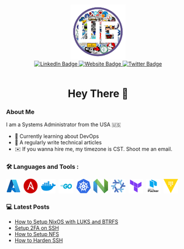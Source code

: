 <div align="center">
    <div id="header">
        <img src="./assets/logo.png" width=150/>
    </div>

<div id="badges" align="center">
    <a href="https://www.linkedin.com/in/kyle-weise/">
        <img src="https://img.shields.io/badge/LinkedIn-blue?logo=linkedin&logoColor=white&style=for-the-badge" alt="LinkedIn Badge"/>
    </a>
    <a href="https://weiseguy.net">
        <img src="https://img.shields.io/badge/Website-purple?logo=headspace&logoColor=white&style=for-the-badge" alt="Website Badge"/>
    </a>
    <a href="https://x.com/weiseguy">
        <img src="https://img.shields.io/badge/Twitter-blue?logo=x&logoColor=white&style=for-the-badge" alt="Twitter Badge"/>
    </a>
</div>
<img src="https://komarev.com/ghpvc/?username=weiseguy1&style=flat-square&color=blue" alt=""/>
<h1>
    Hey There 👋
</h1>
</div>

### About Me
I am a Systems Administrator from the USA :us: 
- :book: Currently learning about DevOps
- :seedling: A regularly write technical articles 
- :envelope: If you wanna hire me, my timezone is CST. Shoot me an email.

### :hammer_and_wrench: Languages and Tools :
<div>
    <img src="./assets/icons/azure.svg" title="Azure" alt="Azure" width="40" height="40"/>&nbsp;
    <img src="./assets/icons/ansible.png" title="Ansible" alt="Ansible" width="40" height="40"/>&nbsp;
    <img src="./assets/icons/docker.svg" title="Docker" alt="Docker" width="40" height="40"/>&nbsp;
    <img src="./assets/icons/golang.svg" title="Go" alt="Go" width="40" height="40"/>&nbsp;
    <img src="./assets/icons/kubernetes.svg" title="Kubernetes" alt="Kubernetes" width="40" height="40"/>&nbsp;
    <img src="./assets/icons/neovim.svg" title="" alt="" width="40" height="40"/>&nbsp;
    <img src="./assets/icons/nixos.svg" title="" alt="" width="40" height="40"/>&nbsp;
    <img src="./assets/icons/terraform.svg" title="" alt="" width="40" height="40"/>&nbsp;
    <img src="./assets/icons/packer.svg" title="" alt="" width="40" height="40"/>&nbsp;
    <img src="./assets/icons/vault.svg" title="" alt="" width="40" height="40"/>&nbsp;
</div>

### :computer: Latest Posts
<!-- BLOG-POST-LIST:START -->
- [How to Setup NixOS with LUKS and BTRFS](https://weiseguy.net/posts/how-to/setup/nixos-with-luks-and-btrfs/)
- [Setup 2FA on SSH](https://weiseguy.net/posts/how-to/setup/2fa-on-ssh/)
- [How to Setup NFS](https://weiseguy.net/posts/how-to/setup/nfs/)
- [How to Harden SSH](https://weiseguy.net/posts/how-to/harden/ssh/)
<!-- BLOG-POST-LIST:END -->
